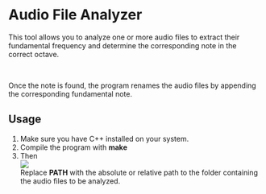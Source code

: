 # Audio File Analyzer

<p>This tool allows you to analyze one or more audio files to extract their fundamental frequency and determine the corresponding note in the correct octave.</p><br>
<p>Once the note is found, the program renames the audio files by appending the corresponding fundamental note.</p>

<h2>Usage</h2>
<ol>
  <li>Make sure you have C++ installed on your system.</li>
  <li>Compile the program with <strong>make</strong></li>
  <li>Then</li>
    <img src="https://github.com/ryu-75/audio_analysis/assets/79263476/f5a6e80f-aad5-4919-ba3f-85d416df1d08"></img><br>
    <span>Replace <strong>PATH</strong> with the absolute or relative path to the folder containing the audio files to be analyzed.</span>
  </li>
</ol>
